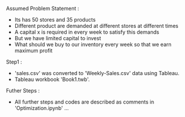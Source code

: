 Assumed Problem Statement : 
* Its has 50 stores and 35 products
* Different product are demanded at different stores at different times
* A capital x is required in every week to satisfy this demands
* But we have limited capital to invest 
* What should we buy to our inventory every week so that we earn maximum profit

Step1 :
* 'sales.csv' was converted to 'Weekly-Sales.csv' data using Tableau.
*  Tableau workbook 'Book1.twb'.

Futher Steps :
* All further steps and codes are described as comments in 'Optimization.ipynb'
...
